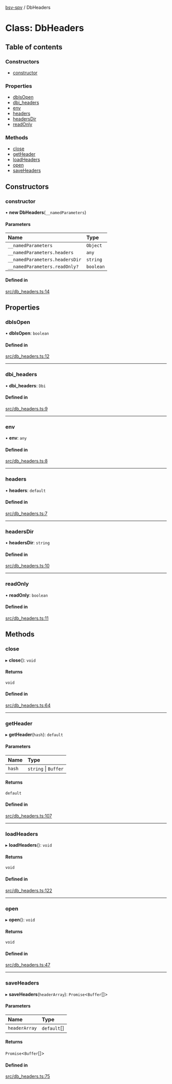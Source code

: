 [bsv-spv](../README.md) / DbHeaders

# Class: DbHeaders

## Table of contents

### Constructors

- [constructor](DbHeaders.md#constructor)

### Properties

- [dbIsOpen](DbHeaders.md#dbisopen)
- [dbi\_headers](DbHeaders.md#dbi_headers)
- [env](DbHeaders.md#env)
- [headers](DbHeaders.md#headers)
- [headersDir](DbHeaders.md#headersdir)
- [readOnly](DbHeaders.md#readonly)

### Methods

- [close](DbHeaders.md#close)
- [getHeader](DbHeaders.md#getheader)
- [loadHeaders](DbHeaders.md#loadheaders)
- [open](DbHeaders.md#open)
- [saveHeaders](DbHeaders.md#saveheaders)

## Constructors

### constructor

• **new DbHeaders**(`__namedParameters`)

#### Parameters

| Name | Type |
| :------ | :------ |
| `__namedParameters` | `Object` |
| `__namedParameters.headers` | `any` |
| `__namedParameters.headersDir` | `string` |
| `__namedParameters.readOnly?` | `boolean` |

#### Defined in

[src/db_headers.ts:14](https://github.com/kevinejohn/bsv-spv/blob/master/src/db_headers.ts#L14)

## Properties

### dbIsOpen

• **dbIsOpen**: `boolean`

#### Defined in

[src/db_headers.ts:12](https://github.com/kevinejohn/bsv-spv/blob/master/src/db_headers.ts#L12)

___

### dbi\_headers

• **dbi\_headers**: `Dbi`

#### Defined in

[src/db_headers.ts:9](https://github.com/kevinejohn/bsv-spv/blob/master/src/db_headers.ts#L9)

___

### env

• **env**: `any`

#### Defined in

[src/db_headers.ts:8](https://github.com/kevinejohn/bsv-spv/blob/master/src/db_headers.ts#L8)

___

### headers

• **headers**: `default`

#### Defined in

[src/db_headers.ts:7](https://github.com/kevinejohn/bsv-spv/blob/master/src/db_headers.ts#L7)

___

### headersDir

• **headersDir**: `string`

#### Defined in

[src/db_headers.ts:10](https://github.com/kevinejohn/bsv-spv/blob/master/src/db_headers.ts#L10)

___

### readOnly

• **readOnly**: `boolean`

#### Defined in

[src/db_headers.ts:11](https://github.com/kevinejohn/bsv-spv/blob/master/src/db_headers.ts#L11)

## Methods

### close

▸ **close**(): `void`

#### Returns

`void`

#### Defined in

[src/db_headers.ts:64](https://github.com/kevinejohn/bsv-spv/blob/master/src/db_headers.ts#L64)

___

### getHeader

▸ **getHeader**(`hash`): `default`

#### Parameters

| Name | Type |
| :------ | :------ |
| `hash` | `string` \| `Buffer` |

#### Returns

`default`

#### Defined in

[src/db_headers.ts:107](https://github.com/kevinejohn/bsv-spv/blob/master/src/db_headers.ts#L107)

___

### loadHeaders

▸ **loadHeaders**(): `void`

#### Returns

`void`

#### Defined in

[src/db_headers.ts:122](https://github.com/kevinejohn/bsv-spv/blob/master/src/db_headers.ts#L122)

___

### open

▸ **open**(): `void`

#### Returns

`void`

#### Defined in

[src/db_headers.ts:47](https://github.com/kevinejohn/bsv-spv/blob/master/src/db_headers.ts#L47)

___

### saveHeaders

▸ **saveHeaders**(`headerArray`): `Promise`<`Buffer`[]\>

#### Parameters

| Name | Type |
| :------ | :------ |
| `headerArray` | `default`[] |

#### Returns

`Promise`<`Buffer`[]\>

#### Defined in

[src/db_headers.ts:75](https://github.com/kevinejohn/bsv-spv/blob/master/src/db_headers.ts#L75)
